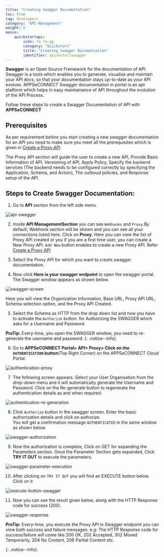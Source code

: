 ```yaml
---
title: "Creating Swagger Documentation"
toc: true
tag: developers
category: "API-Management"
weight: 6
menus: 
    quickstartapi:
        icon: fa fa-gg
        category: "Quickstart"
        title: "Creating Swagger Documentation"
        identifier: quickstartswagger
---
```


**Swagger** is an Open Source Framework for the documentation of API. Swagger is a tools which enables you to generate, visualize and 
maintain your API docs, so that your documentation stays up-to-date as your API evolves. APPSeCONNECT Swagger documentation in portal is an apt platform 
which helps in easy maintainance of API throughout the evolution of the API Process.

Follow these steps to create a Swagger Documentation of API with **APPSeCONNECT**

## Prerequisites

As per requirement before you start creating a new swagger documentation for an API you need to make sure you meet all the 
prerequisites which is given in  [Create a Proxy API](/api-management/steps-to-create-proxy-endpoint/)

The Proxy API section will guide the user to create a new API, Provide Basic Information of API, Versioning of API, Apply Policy, Specify the 
backend services (The backend needs to be configured correctly by specifying the Application, Schema, and Action), The outboud policies,
and Response setup of the API.  

## Steps to Create Swagger Documentation:

1. Go to **API** section from the left side menu.

![api-swagger](/staticfiles/api-management/media/api-swagger.PNG)

2. Inside **API ManagementSection** you can see `Webhooks` and `Proxy`.By default, Webhook section will be
  shown and you can see all your connections listed here. Click on **Proxy**. Here you can view the list of Proxy API created or you if you are a 
  first time user, you can create a New Proxy API. `Add New` button enables to create a new Proxy API. Refer [Create a Proxy API](/api-management/steps-to-create-proxy-endpoint/)

3. Select the Proxy API for which you want to create swagger documentation. 

4. Now click **Here is your swagger endpoint** to open the swagger portal. The Swagger window appears as shown below.
  
![swagger-screen](/staticfiles/api-management/media/swagger-screen.png)

Here you will view the Organization Information, Base URL, Proxy API URL, Schema selection option, and the Proxy API Created.

5. Select the Schema as HTTP from the drop down list and now you have to activate the `Authorize` button. 
 for Authorizing the SWAGGER which asks for a Username and Password.

**ProTip:** Every-time, you open the SWAGGER window, you need to re-generate the username and password.
 {: .notice--info}.

6. Go to **APPSeCONNECT Portal> API> Proxy> Click on the `AUTHENTICATION` button**(Top Right Corner) on the APPSeCONNECT Cloud Portal.

![authentication-proxy](/staticfiles/api-management/media/authentication-proxy.png)


7. The following screen appears. Select your User Organisation from the drop-down menu and it will automatically generate the 
 Username and Password. Click on the Re-generate button to regenerate the authentication details as and when required.

![authentication-re-generation](/staticfiles/api-management/media/authentication-re-generation.png)

8. Click `Authorize` button in the swagger screen. Enter the basic authorization details and click on authorize.	
You will get a confirmation message `AUTHENTICATED` in the same window as shown below.

![swagger-authorization](/staticfiles/api-management/media/swagger-authorization.png)

9. Now the authorization is complete, Click on GET for expanding the Parameters section. 
Once the Parameter Section gets expanded,  Click **TRY IT OUT** to execute the parameters.

![swagger-parameter-execution](/staticfiles/api-management/media/swagger-parameter-execution.png)

10.  After clicking on `TRY IT OUT` you will find an EXECUTE button below. Click on it

![execute-button-swagger](/staticfiles/api-management/media/execute-button-swagger.png)
  
11.  Now you can see the result given below, along with the HTTP Response code for success (200).

![swagger-response](/staticfiles/api-management/media/swagger-response.png)


**ProTip:** Every-time, you execute the Proxy API in Swagger endpoint you can view both success and failure messages. 
e.g: The HTTP Response code for success/failure will come like 200 OK, 202 Accepted, 
302 Moved Temporarily, 204 No Content, 206 Partial Content etc.

{: .notice--info}.